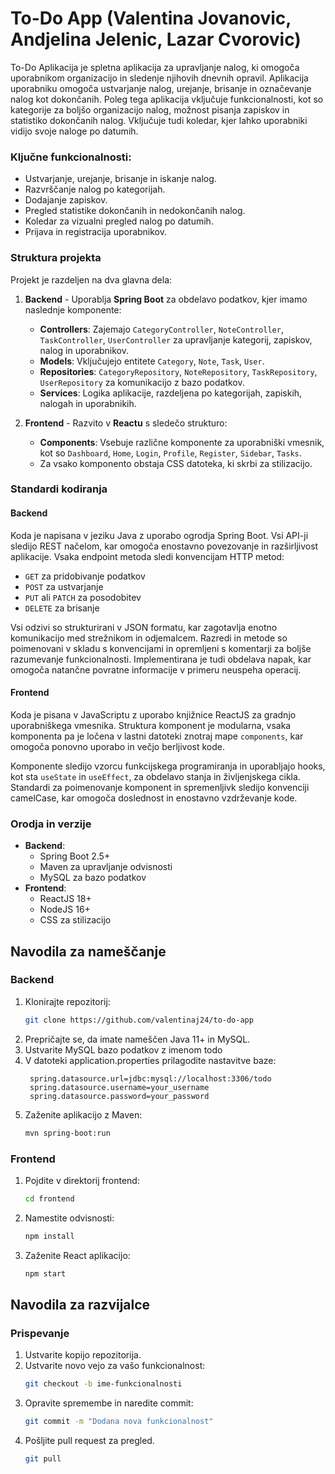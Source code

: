 # To-Do App (Valentina Jovanovic, Andjelina Jelenic, Lazar Cvorovic)
To-Do Aplikacija je spletna aplikacija za upravljanje nalog, ki omogoča uporabnikom organizacijo in sledenje njihovih dnevnih opravil. Aplikacija uporabniku omogoča ustvarjanje nalog, urejanje, brisanje in označevanje nalog kot dokončanih. Poleg tega aplikacija vključuje funkcionalnosti, kot so kategorije za boljšo organizacijo nalog, možnost pisanja zapiskov in statistiko dokončanih nalog. Vključuje tudi koledar, kjer lahko uporabniki vidijo svoje naloge po datumih.

### Ključne funkcionalnosti:
- Ustvarjanje, urejanje, brisanje in iskanje nalog.
- Razvrščanje nalog po kategorijah.
- Dodajanje zapiskov.
- Pregled statistike dokončanih in nedokončanih nalog.
- Koledar za vizualni pregled nalog po datumih.
- Prijava in registracija uporabnikov.

### Struktura projekta
Projekt je razdeljen na dva glavna dela:
1. **Backend** - Uporablja **Spring Boot** za obdelavo podatkov, kjer imamo naslednje komponente:
   - **Controllers**: Zajemajo `CategoryController`, `NoteController`, `TaskController`, `UserController` za upravljanje kategorij, zapiskov, nalog in uporabnikov.
   - **Models**: Vključujejo entitete `Category`, `Note`, `Task`, `User`.
   - **Repositories**: `CategoryRepository`, `NoteRepository`, `TaskRepository`, `UserRepository` za komunikacijo z bazo podatkov.
   - **Services**: Logika aplikacije, razdeljena po kategorijah, zapiskih, nalogah in uporabnikih.

2. **Frontend** - Razvito v **Reactu** s sledečo strukturo:
   - **Components**: Vsebuje različne komponente za uporabniški vmesnik, kot so `Dashboard`, `Home`, `Login`, `Profile`, `Register`, `Sidebar`, `Tasks`.
   - Za vsako komponento obstaja CSS datoteka, ki skrbi za stilizacijo.

### Standardi kodiranja

#### Backend

Koda je napisana v jeziku Java z uporabo ogrodja Spring Boot. Vsi API-ji sledijo REST načelom, kar omogoča enostavno povezovanje in razširljivost aplikacije. Vsaka endpoint metoda sledi konvencijam HTTP metod:
- `GET` za pridobivanje podatkov
- `POST` za ustvarjanje
- `PUT` ali `PATCH` za posodobitev
- `DELETE` za brisanje

Vsi odzivi so strukturirani v JSON formatu, kar zagotavlja enotno komunikacijo med strežnikom in odjemalcem. Razredi in metode so poimenovani v skladu s konvencijami in opremljeni s komentarji za boljše razumevanje funkcionalnosti. Implementirana je tudi obdelava napak, kar omogoča natančne povratne informacije v primeru neuspeha operacij.

#### Frontend

Koda je pisana v JavaScriptu z uporabo knjižnice ReactJS za gradnjo uporabniškega vmesnika. Struktura komponent je modularna, vsaka komponenta pa je ločena v lastni datoteki znotraj mape `components`, kar omogoča ponovno uporabo in večjo berljivost kode. 

Komponente sledijo vzorcu funkcijskega programiranja in uporabljajo hooks, kot sta `useState` in `useEffect`, za obdelavo stanja in življenjskega cikla. Standardi za poimenovanje komponent in spremenljivk sledijo konvenciji camelCase, kar omogoča doslednost in enostavno vzdrževanje kode.

### Orodja in verzije
- **Backend**: 
  - Spring Boot 2.5+
  - Maven za upravljanje odvisnosti
  - MySQL za bazo podatkov
- **Frontend**:
  - ReactJS 18+
  - NodeJS 16+
  - CSS za stilizacijo

## Navodila za nameščanje

### Backend
1. Klonirajte repozitorij: 
   ```bash
   git clone https://github.com/valentinaj24/to-do-app
2. Prepričajte se, da imate nameščen Java 11+ in MySQL.
3. Ustvarite MySQL bazo podatkov z imenom todo
4. V datoteki application.properties prilagodite nastavitve baze:
   ```properties
    spring.datasource.url=jdbc:mysql://localhost:3306/todo
    spring.datasource.username=your_username
    spring.datasource.password=your_password
5. Zaženite aplikacijo z Maven:
   ```bash
   mvn spring-boot:run
### Frontend

1. Pojdite v direktorij frontend:
   ```bash
   cd frontend
2. Namestite odvisnosti:
    ```bash
   npm install
3. Zaženite React aplikacijo:
   ```bash
   npm start

## Navodila za razvijalce

### Prispevanje

1. Ustvarite kopijo repozitorija.
2. Ustvarite novo vejo za vašo funkcionalnost:
   ```bash
   git checkout -b ime-funkcionalnosti
3. Opravite spremembe in naredite commit:
   ```bash
   git commit -m "Dodana nova funkcionalnost"
4. Pošljite pull request za pregled.
    ```bash
   git pull

